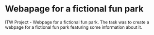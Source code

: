 # Webapage for a fictional fun park
ITW Project - Webpage for a fictional fun park. The task was to create a webpage for a fictional fun park featuring some information about it.
